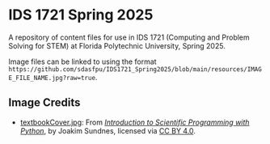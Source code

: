 # IDS 1721 Spring 2025

A repository of content files for use in IDS 1721 (Computing and Problem Solving for STEM) at Florida Polytechnic University, Spring 2025.

Image files can be linked to using the format `https://github.com/sdasfpu/IDS1721_Spring2025/blob/main/resources/IMAGE_FILE_NAME.jpg?raw=true`.

## Image Credits

* [textbookCover.jpg](https://github.com/sdasfpu/IDS1721_Spring2025/blob/main/resources/textbookCover.jpg?raw=true): From [_Introduction to Scientific Programming with Python_](https://link.springer.com/book/10.1007/978-3-030-50356-7), by Joakim Sundnes, licensed via [CC BY 4.0](https://creativecommons.org/licenses/by/4.0/).
